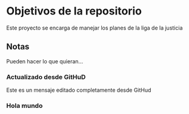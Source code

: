 # Objetivos de la repositorio

Este proyecto se encarga de manejar los planes de la liga de la justicia


## Notas
Pueden hacer lo que quieran...


### Actualizado desde GitHuD
Este es un mensaje editado completamente desde GitHud


### Hola mundo 
